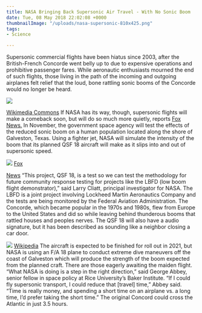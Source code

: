 ```yaml
---
title: NASA Bringing Back Supersonic Air Travel - With No Sonic Boom
date: Tue, 08 May 2018 22:02:08 +0000
thumbnailImage: "/uploads/nasa-supersonic-810x425.png"
tags:
- Science

---
```

Supersonic commercial flights have been hiatus since 2003, after the British-French Concorde went belly up to due to expensive operations and prohibitive passenger fares. While aeronautic enthusiasts mourned the end of such flights, those living in the path of the incoming and outgoing airplanes felt relief that the loud, bone rattling sonic booms of the Concorde would no longer be heard. 

![](http://newsattorneys.staging.wpengine.com/wp-content/uploads/2018/05/concorde-airplane2-1024x731.jpg) 

[Wikimedia Commons](https://commons.wikimedia.org/wiki/File:Concorde_1_94-9-5_kix.jpg) If NASA has its way, though, supersonic flights will make a comeback soon, but will do so much more quietly, reports [Fox News.](http://www.foxnews.com/science/2018/05/07/nasa-testing-commercial-planes-that-will-quietly-break-sound-barrier.html) In November, the government space agency will test the effects of the reduced sonic boom on a human population located along the shore of Galveston, Texas. Using a fighter jet, NASA will simulate the intensity of the boom that its planned QSF 18 aircraft will make as it slips into and out of supersonic speed. 

![](http://newsattorneys.staging.wpengine.com/wp-content/uploads/2018/05/nasa-supersonic.jpg) [Fox ](http://a57.foxnews.com/images.foxnews.com/content/fox-news/science/2018/05/07/nasa-testing-commercial-planes-that-will-quietly-break-sound-barrier/_jcr_content/article-text/article-par-3/inline_spotlight_ima/image.img.jpg/612/344/1525703182604.jpg?ve=1&tl=1)

[News](http://a57.foxnews.com/images.foxnews.com/content/fox-news/science/2018/05/07/nasa-testing-commercial-planes-that-will-quietly-break-sound-barrier/_jcr_content/article-text/article-par-3/inline_spotlight_ima/image.img.jpg/612/344/1525703182604.jpg?ve=1&tl=1) “This project, QSF 18, is a test so we can test the methodology for future community response testing for projects like the LBFD (low boom flight demonstrator),” said Larry Cliatt, principal investigator for NASA. The LBFD is a joint project involving Lockheed Martin Aeronautics Company and the tests are being monitored by the Federal Aviation Administration. The Concorde, which became popular in the 1970s and 1980s, flew from Europe to the United States and did so while leaving behind thunderous booms that rattled houses and peoples nerves. The QSF 18 will also have a audio signature, but it has been described as sounding like a neighbor closing a car door. 

![](http://newsattorneys.staging.wpengine.com/wp-content/uploads/2018/05/concorde-airplane-1024x687.jpg) [Wikipedia](https://en.wikipedia.org/wiki/Concorde) The aircraft is expected to be finished for roll out in 2021, but NASA is using an F/A 18 plane to conduct extreme dive maneuvers off the coast of Galveston which will produce the strength of the boom expected from the planned craft. There are those eagerly awaiting the maiden flight. “What NASA is doing is a step in the right direction,” said George Abbey, senior fellow in space policy at Rice University’s Baker Institute. “If I could fly supersonic transport, I could reduce that \[travel\] time,” Abbey said. “Time is really money, and spending a short time on an airplane vs. a long time, I’d prefer taking the short time.” The original Concord could cross the Atlantic in just 3.5 hours.
